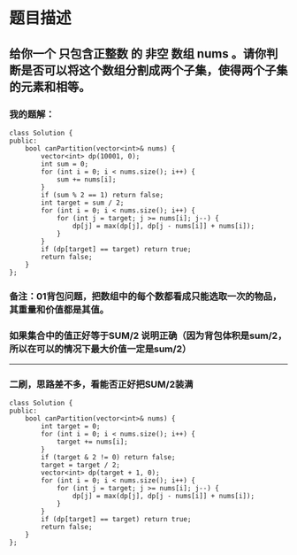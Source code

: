 # 题目描述
## 给你一个 只包含正整数 的 非空 数组 nums 。请你判断是否可以将这个数组分割成两个子集，使得两个子集的元素和相等。
### 我的题解：
```
class Solution {
public:
    bool canPartition(vector<int>& nums) {
        vector<int> dp(10001, 0);
        int sum = 0;
        for (int i = 0; i < nums.size(); i++) {
            sum += nums[i];
        }
        if (sum % 2 == 1) return false;
        int target = sum / 2;
        for (int i = 0; i < nums.size(); i++) {
            for (int j = target; j >= nums[i]; j--) {
                dp[j] = max(dp[j], dp[j - nums[i]] + nums[i]);
            }
        }
        if (dp[target] == target) return true;
        return false;
    }
};
```
### **备注**：01背包问题，把数组中的每个数都看成只能选取一次的物品，其重量和价值都是其值。
### 如果集合中的值正好等于SUM/2 说明正确（因为背包体积是sum/2，所以在可以的情况下最大价值一定是sum/2）
***
### 二刷，思路差不多，看能否正好把SUM/2装满
```
class Solution {
public:
    bool canPartition(vector<int>& nums) {
        int target = 0;
        for (int i = 0; i < nums.size(); i++) {
            target += nums[i];
        }
        if (target & 2 != 0) return false;
        target = target / 2;
        vector<int> dp(target + 1, 0);
        for (int i = 0; i < nums.size(); i++) {
            for (int j = target; j >= nums[i]; j--) {
                dp[j] = max(dp[j], dp[j - nums[i]] + nums[i]);
            }
        }  
        if (dp[target] == target) return true;
        return false;
    }
};
```